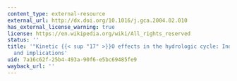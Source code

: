 ```yaml
---
content_type: external-resource
external_url: http://dx.doi.org/10.1016/j.gca.2004.02.010
has_external_license_warning: true
license: https://en.wikipedia.org/wiki/All_rights_reserved
status: ''
title: '"Kinetic {{< sup "17" >}}O effects in the hydrologic cycle: Indirect evidence
  and implications'
uid: 7a16c62f-25b4-493a-90f6-e5bc69485fe9
wayback_url: ''
---
```

